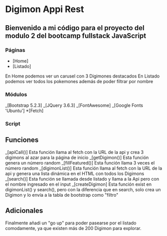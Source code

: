 # Digimon Appi Rest

## Bienvenido a mi código para el proyecto del modulo 2 del bootcamp fullstack JavaScript

### Páginas

- [Home]
- [Listado]

En Home podemos ver un carusel con 3 Digimones destacados
En Listado podemos ver todos los pokemones además de poder filtrar por nombre

### Módulos

_[Bootstrap 5.2.3]
_[JQuery 3.6.3]
_[FontAwesome]
_[Google Fonts 'Ubuntu'] \*[Fetch]

### Script

## Funciones

_[apiCall()] Esta función llama al fetch con la URL de la api y crea 3 digimons al azar para la página de inicio
_[getDigimon()] Esta función genera un número random
_[fillFeatured()] Esta función llama 3 veces el número random
_[digimonList()] Esta función llama al fetch con la URL de la api y genera una lista dinámica en el HTML con todos los Digimons
_[search()] Esta función se llamada desde listado y llama a la Api pero con el nombre ingresado en el input
_[createDigimon] Esta función exist en digimonList() y search(), pero con la diferencia que en search, solo crea un Digimon y lo envía a la tabla de bootstrap como "filtro"

## Adicionales

Finalmente añadi un "go up" para poder pasearse por el listado comodamente, ya que existen más de 200 Digimon para explorar.
